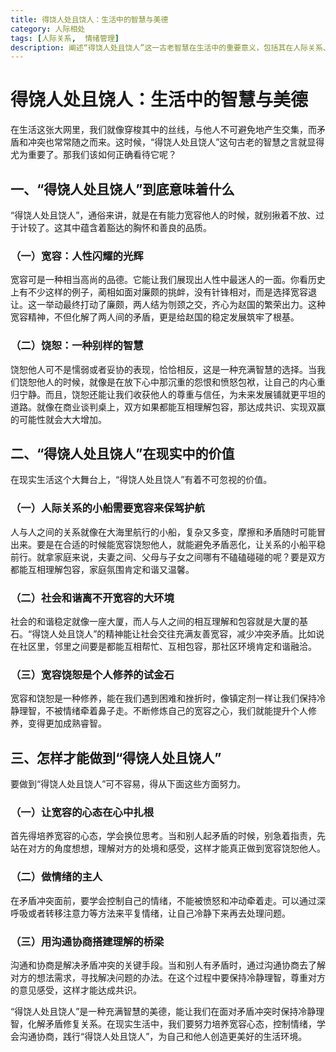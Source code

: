 ```yaml
---
title: 得饶人处且饶人：生活中的智慧与美德
category: 人际相处
tags: [人际关系,  情绪管理]
description: 阐述“得饶人处且饶人”这一古老智慧在生活中的重要意义，包括其在人际关系、社会和谐以及个人修养方面的价值，并探讨如何做到宽容饶恕他人。
---
```


# 得饶人处且饶人：生活中的智慧与美德

在生活这张大网里，我们就像穿梭其中的丝线，与他人不可避免地产生交集，而矛盾和冲突也常常随之而来。这时候，“得饶人处且饶人”这句古老的智慧之言就显得尤为重要了。那我们该如何正确看待它呢？

## 一、“得饶人处且饶人”到底意味着什么
“得饶人处且饶人”，通俗来讲，就是在有能力宽容他人的时候，就别揪着不放、过于计较了。这其中蕴含着豁达的胸怀和善良的品质。

### （一）宽容：人性闪耀的光辉
宽容可是一种相当高尚的品德。它能让我们展现出人性中最迷人的一面。你看历史上有不少这样的例子，蔺相如面对廉颇的挑衅，没有针锋相对，而是选择宽容退让。这一举动最终打动了廉颇，两人结为刎颈之交，齐心为赵国的繁荣出力。这种宽容精神，不但化解了两人间的矛盾，更是给赵国的稳定发展筑牢了根基。

### （二）饶恕：一种别样的智慧
饶恕他人可不是懦弱或者妥协的表现，恰恰相反，这是一种充满智慧的选择。当我们饶恕他人的时候，就像是在放下心中那沉重的怨恨和愤怒包袱，让自己的内心重归宁静。而且，饶恕还能让我们收获他人的尊重与信任，为未来发展铺就更平坦的道路。就像在商业谈判桌上，双方如果都能互相理解包容，那达成共识、实现双赢的可能性就会大大增加。

## 二、“得饶人处且饶人”在现实中的价值
在现实生活这个大舞台上，“得饶人处且饶人”有着不可忽视的价值。

### （一）人际关系的小船需要宽容来保驾护航
人与人之间的关系就像在大海里航行的小船，复杂又多变，摩擦和矛盾随时可能冒出来。要是在合适的时候能宽容饶恕他人，就能避免矛盾恶化，让关系的小船平稳前行。就拿家庭来说，夫妻之间、父母与子女之间哪有不磕磕碰碰的呢？要是双方都能互相理解包容，家庭氛围肯定和谐又温馨。

### （二）社会和谐离不开宽容的大环境
社会的和谐稳定就像一座大厦，而人与人之间的相互理解和包容就是大厦的基石。“得饶人处且饶人”的精神能让社会交往充满友善宽容，减少冲突矛盾。比如说在社区里，邻里之间要是都能互相帮忙、互相包容，那社区环境肯定和谐融洽。

### （三）宽容饶恕是个人修养的试金石
宽容和饶恕是一种修养，能在我们遇到困难和挫折时，像镇定剂一样让我们保持冷静理智，不被情绪牵着鼻子走。不断修炼自己的宽容之心，我们就能提升个人修养，变得更加成熟睿智。

## 三、怎样才能做到“得饶人处且饶人”
要做到“得饶人处且饶人”可不容易，得从下面这些方面努力。

### （一）让宽容的心态在心中扎根
首先得培养宽容的心态，学会换位思考。当和别人起矛盾的时候，别急着指责，先站在对方的角度想想，理解对方的处境和感受，这样才能真正做到宽容饶恕他人。

### （二）做情绪的主人
在矛盾冲突面前，要学会控制自己的情绪，不能被愤怒和冲动牵着走。可以通过深呼吸或者转移注意力等方法来平复情绪，让自己冷静下来再去处理问题。

### （三）用沟通协商搭建理解的桥梁
沟通和协商是解决矛盾冲突的关键手段。当和别人有矛盾时，通过沟通协商去了解对方的想法需求，寻找解决问题的办法。在这个过程中要保持冷静理智，尊重对方的意见感受，这样才能达成共识。

“得饶人处且饶人”是一种充满智慧的美德，能让我们在面对矛盾冲突时保持冷静理智，化解矛盾修复关系。在现实生活中，我们要努力培养宽容心态，控制情绪，学会沟通协商，践行“得饶人处且饶人”，为自己和他人创造更美好的生活环境。